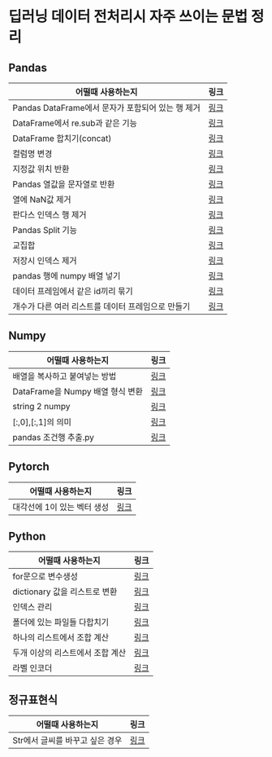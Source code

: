 # 딥러닝 데이터 전처리시 자주 쓰이는 문법 정리
## Pandas
|어떨때 사용하는지|링크|
|---------------|----|
|Pandas DataFrame에서 문자가 포함되어 있는 행 제거|[링크](https://github.com/joesiheon496/DeepLearning-/blob/master/Pandas/%EB%AC%B8%EC%9E%90%EA%B0%80%20%ED%8F%AC%ED%95%A8%EB%90%98%EC%96%B4%20%EC%9E%88%EB%8A%94%20%ED%96%89%20%EC%A0%9C%EC%99%B8.md)|
|DataFrame에서 re.sub과 같은 기능|[링크](https://github.com/joesiheon496/DeepLearning-/blob/master/Pandas/DataFrame%EC%97%90%EC%84%9C%20re.sub%EA%B3%BC%20%EA%B0%99%EC%9D%80%20%EA%B8%B0%EB%8A%A5.md)|
|DataFrame 합치기(concat)|[링크](https://github.com/joesiheon496/DeepLearning-/blob/master/Pandas/DataFrame%20%ED%95%A9%EC%B9%98%EA%B8%B0.md)|
|컬럼명 변경|[링크](https://github.com/joesiheon496/Preprocessing-Method/blob/master/Pandas/%EC%BB%AC%EB%9F%BC%EB%AA%85%20%EB%B3%80%EA%B2%BD.md)|
|지정값 위치 반환|[링크](https://github.com/joesiheon496/Preprocessing_code/blob/master/Pandas/%EC%A7%80%EC%A0%95%EC%9C%84%EC%B9%98%EA%B0%92%20%EB%B0%98%ED%99%98.md)
|Pandas 열값을 문자열로 반환|[링크](https://github.com/joesiheon496/Preprocessing_code/blob/master/Pandas/Pandas%20%EC%97%B4%EA%B0%92%EC%9D%84%20%EB%AC%B8%EC%9E%90%EC%97%B4%EB%A1%9C%20%EB%B0%98%ED%99%98.md)|
|열에 NaN값 제거|[링크](https://github.com/joesiheon496/Preprocessing_code/blob/master/Pandas/%EC%97%B4%EC%97%90%20NaN%EA%B0%92%20%EC%B6%94%EC%B6%9C.md)|
|판다스 인덱스 행 제거|[링크](https://github.com/joesiheon496/Preprocessing_code/blob/master/Pandas/%ED%8C%90%EB%8B%A4%EC%8A%A4%ED%96%89%EC%A0%9C%EA%B1%B0.md)|
|Pandas Split 기능|[링크](https://github.com/joesiheon496/Preprocessing_code/blob/master/Pandas/Pandas%20Split%20%EA%B8%B0%EB%8A%A5.md)|
|교집합|[링크](https://github.com/joesiheon496/Preprocessing_code/blob/master/Pandas/%EA%B5%90%EC%A7%91%ED%95%A9.py)|
|저장시 인덱스 제거|[링크](https://github.com/joesiheon496/Preprocessing_code/blob/master/Pandas/%EC%A0%80%EC%9E%A5%EC%8B%9C%20%EC%9D%B8%EB%8D%B1%EC%8A%A4%20%EC%A0%9C%EA%B1%B0.py)|
|pandas 행에 numpy 배열 넣기|[링크](https://github.com/joesiheon496/Preprocessing_code/blob/master/Pandas/pandas%20%ED%96%89%EC%97%90%20numpy%20%EB%B0%B0%EC%97%B4%20%EB%84%A3%EA%B8%B0.md)|
|데이터 프레임에서 같은 id끼리 묶기|[링크](https://github.com/joesiheon496/Preprocessing_code/blob/master/Pandas/%EB%8D%B0%EC%9D%B4%ED%84%B0%20%ED%94%84%EB%A0%88%EC%9E%84%EC%97%90%EC%84%9C%20%EA%B0%99%EC%9D%80%20id%EB%81%BC%EB%A6%AC%20%EB%AC%B6%EA%B8%B0.md)|
|개수가 다른 여러 리스트를 데이터 프레임으로 만들기|[링크](https://github.com/joesiheon496/Preprocessing_code/blob/master/Pandas/%ED%8C%90%EB%8B%A4%EC%8A%A4%20%EA%B0%9C%EC%88%98%EA%B0%80%20%EB%8B%A4%EB%A5%B8%20%EC%97%AC%EB%9F%AC%20%EB%A6%AC%EC%8A%A4%ED%8A%B8%EB%A5%BC%20%ED%95%A8%EC%88%98%EB%A1%9C%20%EB%AC%B6%EA%B8%B0.md)|

## Numpy
|어떨때 사용하는지|링크|
|---------------|----|
|배열을 복사하고 붙여넣는 방법|[링크](https://github.com/joesiheon496/Preprocessing_code/blob/master/Numpy/%EB%B0%B0%EC%97%B4%EC%9D%84%20%EB%B3%B5%EC%82%AC%ED%95%98%EA%B3%A0%20%EB%B6%99%ED%98%80%EB%84%A3%EB%8A%94%20%EB%B0%A9%EB%B2%95.md)|
|DataFrame을 Numpy 배열 형식 변환|[링크](https://github.com/joesiheon496/Preprocessing_code/blob/master/Numpy/DataFrame%EC%9D%84%20Numpy%20%EB%B0%B0%EC%97%B4%EB%A1%9C%20%EB%B3%80%ED%99%98.md)|
|string 2 numpy|[링크](https://github.com/joesiheon496/Preprocessing_code/blob/master/Numpy/string2numpy.py)|
|[:,0],[:,1]의 의미|[링크](https://github.com/joesiheon496/Preprocessing_code/blob/master/Numpy/%5B:%2C0%5D%2C%5B:%2C1%5D%EC%9D%98%20%EC%9D%98%EB%AF%B8.py)|
|pandas 조건행 추출.py|[링크](https://github.com/joesiheon496/Preprocessing_code/blob/master/Pandas/pandas%20%EC%A1%B0%EA%B1%B4%ED%96%89%20%EC%B6%94%EC%B6%9C.py)|

## Pytorch
|어떨때 사용하는지|링크|
|---------------|----|
|대각선에 1이 있는 벡터 생성|[링크](https://github.com/joesiheon496/Preprocessing_code/blob/master/Pytorch/torch.eye.md)|

## Python
|어떨때 사용하는지|링크|
|---------------|----|
|for문으로 변수생성|[링크](https://github.com/joesiheon496/Preprocessing-Method/blob/master/Python/for%EB%AC%B8%EC%9C%BC%EB%A1%9C%20%EB%B3%80%EC%88%98%EC%83%9D%EC%84%B1.md)|
|dictionary 값을 리스트로 변환|[링크](https://github.com/joesiheon496/DeepLearning-/blob/master/Python/Dictionary%20%EA%B0%92%20list%EB%A1%9C%20%EB%B3%80%ED%99%98.md)|
|인덱스 관리|[링크](https://github.com/joesiheon496/Preprocessing-Method/blob/master/Python/%EC%9D%B8%EB%8D%B1%EC%8A%A4%EA%B4%80%EB%A6%AC.md)|
|폴더에 있는 파일들 다합치기|[링크](https://github.com/joesiheon496/Preprocessing_code/blob/master/Python/ConcatFile.py)|
|하나의 리스트에서 조합 계산|[링크](https://github.com/joesiheon496/Preprocessing_code/blob/master/Python/%ED%95%98%EB%82%98%EC%9D%98%20%EB%A6%AC%EC%8A%A4%ED%8A%B8%EC%97%90%EC%84%9C%20%EC%A1%B0%ED%95%A9%20%EA%B3%84%EC%82%B0.py)|
|두개 이상의 리스트에서 조합 계산|[링크](https://github.com/joesiheon496/Preprocessing_code/blob/master/Python/%EB%91%90%EA%B0%9C%20%EC%9D%B4%EC%83%81%EC%9D%98%20%EB%A6%AC%EC%8A%A4%ED%8A%B8%EC%9D%98%20%EB%AA%A8%EB%93%A0%20%EC%A1%B0%ED%95%A9%20%EA%B5%AC%ED%95%98%EA%B8%B0.py)|
|라벨 인코더|[링크](https://github.com/joesiheon496/Preprocessing_code/blob/master/Python/LabelEncoder.py)|


## 정규표현식
|어떨때 사용하는지|링크|
|---------------|----|
|Str에서 글씨를 바꾸고 싶은 경우|[링크](https://github.com/joesiheon496/DeepLearning-/blob/master/%EC%A0%95%EA%B7%9C%ED%91%9C%ED%98%84%EC%8B%9D/Str%EC%97%90%EC%84%9C%20%EA%B8%80%EC%94%A8%EB%A5%BC%20%EB%B0%94%EA%BE%B8%EA%B3%A0%20%EC%8B%B6%EC%9D%80%20%EA%B2%BD%EC%9A%B0.md)|
